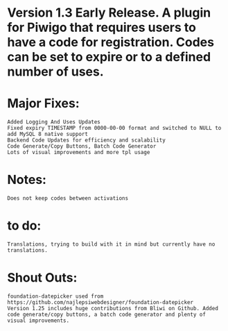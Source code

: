 # Version 1.3 Early Release. A plugin for Piwigo that requires users to have a code for registration. Codes can be set to expire or to a defined number of uses.
# Major Fixes:
    Added Logging And Uses Updates
    Fixed expiry TIMESTAMP from 0000-00-00 format and switched to NULL to add MySQL 8 native support
    Backend Code Updates for efficiency and scalability
    Code Generate/Copy Buttons, Batch Code Generator
    Lots of visual improvements and more tpl usage
# Notes:
    Does not keep codes between activations
# to do:
    Translations, trying to build with it in mind but currently have no translations.
# Shout Outs:
    foundation-datepicker used from https://github.com/najlepsiwebdesigner/foundation-datepicker
    Version 1.25 includes huge contributions from Bliwi on Github. Added code generate/copy buttons, a batch code generator and plenty of visual improvements.

